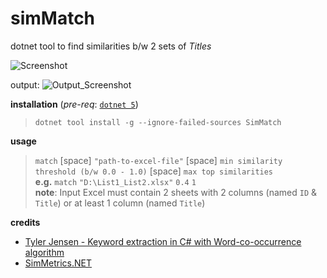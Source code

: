 # simMatch
dotnet tool to find similarities b/w 2 sets of _Titles_

![Screenshot](https://github.com/vamsitp/SimMatch/blob/master/Screenshot.png?raw=true)

output:
![Output_Screenshot](https://github.com/vamsitp/SimMatch/blob/master/Output_Screenshot.png?raw=true)

**installation** (_pre-req_: [`dotnet 5`](https://dotnet.microsoft.com/download/dotnet/5.0))
> `dotnet tool install -g --ignore-failed-sources SimMatch`   

**usage**
> `match` [space] `"path-to-excel-file"` [space] `min similarity threshold (b/w 0.0 - 1.0)` [space] `max top similarities`   
> **e.g.** `match` `"D:\List1_List2.xlsx"` `0.4` `1`   
> **note**: Input Excel must contain 2 sheets with 2 columns (named `ID` & `Title`) or at least 1 column (named `Title`) 

**credits**
- [Tyler Jensen - Keyword extraction in C# with Word-co-occurrence algorithm](https://www.tsjensen.com/blog/post/2010/03/14/Keyword+Extraction+In+C+With+Word+Cooccurrence+Algorithm)
- [SimMetrics.NET](https://github.com/StefH/SimMetrics.Net/#simmetricsnet)